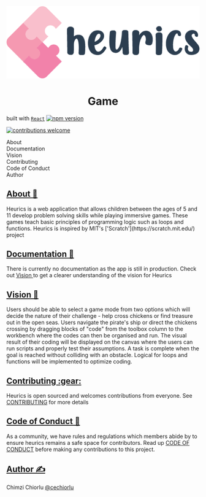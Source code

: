 <p align="center">
  <img src="./src/assets/images/logo-primary.png" alt="heurics logo" />
</p>
<h1 align="center">Game</h1>

built with [`React`](https://facebook.github.io/react/) [![npm version](https://badge.fury.io/js/react.svg)](https://badge.fury.io/js/react)


[![contributions welcome](https://img.shields.io/badge/contributions-welcome-brightgreen.svg?style=flat)](https://github.com/dwyl/esta/issues)


<div id="TOC">
    <ul>
        <li>
            <a href="#About">About</a>
        </li>
        <li>
            <a href="#Documentation">Documentation</a>
        </li>
        <li>
            <a href="#Vision">Vision</a>
        </li>
        <li>
            <a href="#Contributing">Contributing</a>
        </li>
        <li>
            <a href="#code-of-conduct">Code of Conduct</a>
        </li>
        <li>
            <a href="#Author">Author</a>
        </li>
    </ul>
</div>
<div id="About">
  <h2>
    <a href="#TOC">About 🤷</a>
  </h2>
  <p>
    Heurics is a web application that allows children between the ages of 5 and 11 develop problem solving skills while playing immersive games.       These games teach basic principles of programming logic such as loops and functions. Heurics is inspired by MIT's 
    ['Scratch'](https://scratch.mit.edu/) project
  </p>
</div>
<div id="Documentation">
    <h2>
        <a href="#TOC">Documentation 📄</a>
    </h2>
    <p>
      There is currently no documentation as the app is still in production. Check out <a href="#Vision"> Vision </a> to get a clearer understanding of the vision for Heurics
    </p>
</div>
<div id="Vision">
    <h2>
        <a href="#TOC"> Vision 🔭</a>
    </h2>
    <p>
      Users should be able to select a game mode from two options which will decide the nature of their challenge - help cross chickens or find treasure out in the open seas. Users navigate the pirate's ship or direct the chickens crossing by dragging blocks of "code" from the toolbox column to the workbench where the codes can then be organised and run. The visual result of their coding will be displayed on the canvas where the users can run scripts and properly test their assumptions. A task is complete when the goal is reached without colliding with an obstacle. Logical for loops and functions will be implemented to optimize coding.
    </p>
</div>
<div id="Contributing">
    <h2>
        <a href="#TOC"> Contributing :gear:</a>
    </h2>
    <p>
      Heurics is open sourced and welcomes contributions from everyone. See <a href="./docs/CONTRIBUTING.md">CONTRIBUTING</a> for more details
    </p>
</div>
<div id="code-of-conduct">
    <h2>
        <a href="#TOC"> Code of Conduct 📜</a>
    </h2>
    <p>
      As a community, we have rules and regulations which members abide by to ensure heurics remains a safe space for contributors.
     Read up <a href=".CODE_OF_CONDUCT.md">CODE OF CONDUCT</a> before making any contributions to this project.
    </p>
</div>
<div id="Author">
    <h2>
        <a href="#TOC"> Author ✍️</a>
    </h2>
    <p>
      Chimzi Chiorlu <a href="https://twitter.com/cechiorlu">@cechiorlu</a>
    </p>
</div>
